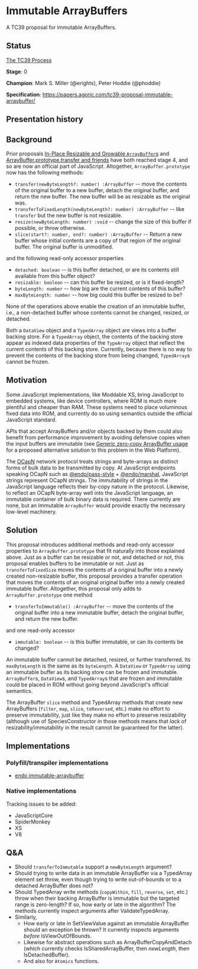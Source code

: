 # Immutable ArrayBuffers

A TC39 proposal for immutable ArrayBuffers.

## Status

[The TC39 Process](https://tc39.es/process-document/)

**Stage**: 0

**Champion**: Mark S. Miller (@erights), Peter Hoddie (@phoddie)

**Specification**: https://papers.agoric.com/tc39-proposal-immutable-arraybuffer/

## Presentation history

## Background

Prior proposals [In-Place Resizable and Growable `ArrayBuffer`s](https://github.com/tc39/proposal-resizablearraybuffer) and [ArrayBuffer.prototype.transfer and friends](https://github.com/tc39/proposal-arraybuffer-transfer) have both reached stage 4, and so are now an official part of JavaScript. Altogether, `ArrayBuffer.prototype` now has the following methods:
- `transfer(newByteLength?: number) :ArrayBuffer` -- move the contents of the original buffer to a new buffer, detach the original buffer, and return the new buffer. The new buffer will be as resizable as the original was.
- `transferToFixedLength(newByteLength?: number) :ArrayBuffer` -- like `transfer` but the new buffer is not resizable.
- `resize(newByteLength: number) :void` -- change the size of this buffer if possible, or throw otherwise.
- `slice(start?: number, end?: number) :ArrayBuffer` -- Return a new buffer whose initial contents are a copy of that region of the original buffer. The original buffer is unmodified.

and the following read-only accessor properties
- `detached: boolean` -- is this buffer detached, or are its contents still available from this buffer object?
- `resizable: boolean` -- can this buffer be resized, or is it fixed-length?
- `byteLength: number` -- how big are the current contents of this buffer?
- `maxByteLength: number` -- how big could this buffer be resized to be?

None of the operations above enable the creation of an immutable buffer, i.e., a non-detached buffer whose contents cannot be changed, resized, or detached.

Both a `DataView` object and a `TypedArray` object are views into a buffer backing store. For a `TypedArray` object, the contents of the backing store appear as indexed data properties of the `TypeArray` object that reflect the current contents of this backing store. Currently, because there is no way to prevent the contents of the backing store from being changed, `TypedArray`s cannot be frozen.

## Motivation

Some JavaScript implementations, like Moddable XS, bring JavaScript to embedded systems, like device controllers, where ROM is much more plentiful and cheaper than RAM. These systems need to place voluminous fixed data into ROM, and currently do so using semantics outside the official JavaScript standard.

APIs that accept ArrayBuffers and/or objects backed by them could also benefit from performance improvement by avoiding defensive copies when the input buffers are immutable (see [Generic zero-copy ArrayBuffer usage](https://gist.github.com/domenic/a9343fa787ba54b4ba3a60882c49cc32) for a proposed alternative solution to this problem in the Web Platform).

The [OCapN](https://ocapn.org/) network protocol treats strings and byte-arrays as distinct forms of bulk data to be transmitted by copy. At JavaScript endpoints speaking OCapN such as [@endo/pass-style](https://www.npmjs.com/package/@endo/pass-style) + [@endo/marshal](https://www.npmjs.com/package/@endo/marshal), JavaScript strings represent OCapN strings. The immutability of strings in the JavaScript language reflects their by-copy nature in the protocol. Likewise, to reflect an OCapN byte-array well into the JavaScript language, an immutable container of bulk binary data is required. There currently are none, but an Immutable `ArrayBuffer` would provide exactly the necessary low-level machinery.

## Solution

This proposal introduces additional methods and read-only accessor properties to `ArrayBuffer.prototype` that fit naturally into those explained above. Just as a buffer can be resizable or not, and detached or not, this proposal enables buffers to be immutable or not. Just as `transferToFixedSize` moves the contents of a original buffer into a newly created non-resizable buffer, this proposal provides a transfer operation that moves the contents of an original original buffer into a newly created immutable buffer. Altogether, this proposal only adds to `ArrayBuffer.prototype` one method
- `transferToImmutable() :ArrayBuffer` -- move the contents of the original buffer into a new immutable buffer, detach the original buffer, and return the new buffer.

and one read-only accessor
- `immutable: boolean` -- is this buffer immutable, or can its contents be changed?

An immutable buffer cannot be detached, resized, or further transferred. Its `maxByteLength` is the same as its `byteLength`. A `DataView` or `TypedArray` using an immutable buffer as its backing store can be frozen and immutable. `ArrayBuffer`s, `DataView`s, and `TypedArray`s that are frozen and immutable could be placed in ROM without going beyond JavaScript's official semantics.

The ArrayBuffer `slice` method and TypedArray methods that create new ArrayBuffers (`filter`, `map`, `slice`, `toReversed`, etc.) make no effort to preserve immutability, just like they make no effort to preserve resizability (although use of SpeciesConstructor in those methods means that _lack_ of resizability/immutability in the result cannot be guaranteed for the latter).

## Implementations

### Polyfill/transpiler implementations

* [endo immutable-arraybuffer](https://github.com/endojs/endo/tree/master/packages/immutable-arraybuffer)

### Native implementations

Tracking issues to be added:
- JavaScriptCore
- SpiderMonkey
- XS
- V8

## Q&A

* Should `transferToImmutable` support a `newByteLength` argument?
* Should trying to write data in an immutable ArrayBuffer via a TypedArray element set throw, even though trying to write out-of-bounds or to a detached ArrayBuffer does not?
* Should TypedArray write methods (`copyWithin`, `fill`, `reverse`, `set`, etc.) throw when their backing ArrayBuffer is immutable but the targeted range is zero-length? If so, how early or late in the algorithm? The methods currently inspect arguments after ValidateTypedArray.
* Similarly,
  * How early or late in SetViewValue against an immutable ArrayBuffer should an exception be thrown? It currently inspects arguments *before* IsViewOutOfBounds.
  * Likewise for abstract operations such as ArrayBufferCopyAndDetach (which currently checks IsSharedArrayBuffer, then _newLength_, then IsDetachedBuffer).
  * And also for `Atomics` functions.
